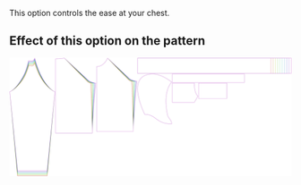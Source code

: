 
This option controls the ease at your chest.


## Effect of this option on the pattern
![This image shows the effect of this option by superimposing several variants that have a different value for this option](hugo_chestease_sample.svg "Effect of this option on the pattern")
